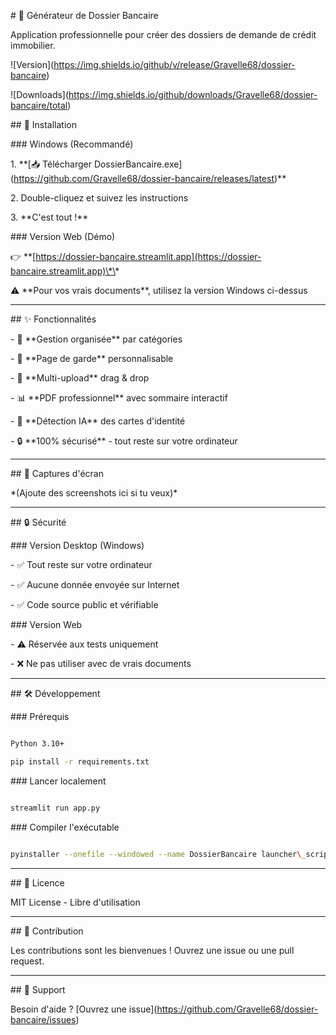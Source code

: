 \# 📁 Générateur de Dossier Bancaire



Application professionnelle pour créer des dossiers de demande de crédit immobilier.



!\[Version](https://img.shields.io/github/v/release/Gravelle68/dossier-bancaire)

!\[Downloads](https://img.shields.io/github/downloads/Gravelle68/dossier-bancaire/total)



\## 🚀 Installation



\### Windows (Recommandé)



1\. \*\*\[📥 Télécharger DossierBancaire.exe](https://github.com/Gravelle68/dossier-bancaire/releases/latest)\*\*

2\. Double-cliquez et suivez les instructions

3\. \*\*C'est tout !\*\*



\### Version Web (Démo)



👉 \*\*\[https://dossier-bancaire.streamlit.app](https://dossier-bancaire.streamlit.app)\*\*



⚠️ \*\*Pour vos vrais documents\*\*, utilisez la version Windows ci-dessus



---



\## ✨ Fonctionnalités



\- 📄 \*\*Gestion organisée\*\* par catégories

\- 🎨 \*\*Page de garde\*\* personnalisable

\- 🔄 \*\*Multi-upload\*\* drag \& drop

\- 📊 \*\*PDF professionnel\*\* avec sommaire interactif

\- 🤖 \*\*Détection IA\*\* des cartes d'identité

\- 🔒 \*\*100% sécurisé\*\* - tout reste sur votre ordinateur



---



\## 📸 Captures d'écran



\*(Ajoute des screenshots ici si tu veux)\*



---



\## 🔒 Sécurité



\### Version Desktop (Windows)

\- ✅ Tout reste sur votre ordinateur

\- ✅ Aucune donnée envoyée sur Internet

\- ✅ Code source public et vérifiable



\### Version Web

\- ⚠️ Réservée aux tests uniquement

\- ❌ Ne pas utiliser avec de vrais documents



---



\## 🛠️ Développement



\### Prérequis

```bash

Python 3.10+

pip install -r requirements.txt

```



\### Lancer localement

```bash

streamlit run app.py

```



\### Compiler l'exécutable

```bash

pyinstaller --onefile --windowed --name DossierBancaire launcher\_script.py

```



---



\## 📝 Licence



MIT License - Libre d'utilisation



---



\## 🤝 Contribution



Les contributions sont les bienvenues ! Ouvrez une issue ou une pull request.



---



\## 📧 Support



Besoin d'aide ? \[Ouvrez une issue](https://github.com/Gravelle68/dossier-bancaire/issues)

